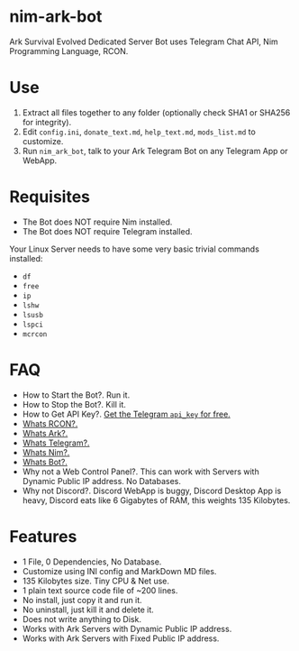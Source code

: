 # nim-ark-bot

Ark Survival Evolved Dedicated Server Bot uses Telegram Chat API, Nim Programming Language, RCON.


# Use

1. Extract all files together to any folder (optionally check SHA1 or SHA256 for integrity).
2. Edit `config.ini`, `donate_text.md`, `help_text.md`, `mods_list.md` to customize.
3. Run `nim_ark_bot`, talk to your Ark Telegram Bot on any Telegram App or WebApp.


# Requisites

- The Bot does NOT require Nim installed.
- The Bot does NOT require Telegram installed.

Your Linux Server needs to have some very basic trivial commands installed:

- `df`
- `free`
- `ip`
- `lshw`
- `lsusb`
- `lspci`
- `mcrcon`


# FAQ

- How to Start the Bot?.  Run it.
- How to Stop the Bot?.  Kill it.
- How to Get API Key?. [Get the Telegram `api_key` for free.](https://telegram.me/BotFather)
- [Whats RCON?.](http://www.ark-survival.net/en/2015/07/09/rcon-tutorial/)
- [Whats Ark?.](https://survivetheark.com)
- [Whats Telegram?.](https://telegram.org)
- [Whats Nim?.](https://nim-lang.org)
- [Whats Bot?.](https://core.telegram.org/bots)
- Why not a Web Control Panel?. This can work with Servers with Dynamic Public IP address. No Databases.
- Why not Discord?. Discord WebApp is buggy, Discord Desktop App is heavy, Discord eats like 6 Gigabytes of RAM, this weights 135 Kilobytes.


# Features

- 1 File, 0 Dependencies, No Database.
- Customize using INI config and MarkDown MD files.
- 135 Kilobytes size. Tiny CPU & Net use.
- 1 plain text source code file of ~200 lines.
- No install, just copy it and run it.
- No uninstall, just kill it and delete it.
- Does not write anything to Disk.
- Works with Ark Servers with Dynamic Public IP address.
- Works with Ark Servers with Fixed Public IP address.
